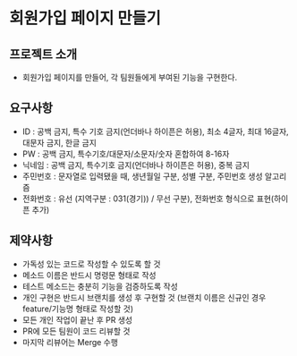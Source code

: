 # 회원가입 페이지 만들기

## 프로젝트 소개
- 회원가입 페이지를 만들어, 각 팀원들에게 부여된 기능을 구현한다.

## 요구사항
- ID : 공백 금지, 특수 기호 금지(언더바나 하이픈은 허용), 최소 4글자, 최대 16글자, 대문자 금지, 한글 금지
- PW : 공백 금지, 특수기호/대문자/소문자/숫자 혼합하여 8-16자
- 닉네임 : 공백 금지, 특수기호 금지(언더바나 하이픈은 허용), 중복 금지
- 주민번호 : 문자열로 입력됐을 때, 생년월일 구분, 성별 구분, 주민번호 생성 알고리즘
- 전화번호 : 유선 (지역구분 : 031(경기)) / 무선 구분), 전화번호 형식으로 표현(하이픈 추가)

## 제약사항
- 가독성 있는 코드로 작성할 수 있도록 할 것
- 메소드 이름은 반드시 명령문 형태로 작성
- 테스트 메소드는 충분히 기능을 검증하도록 작성
- 개인 구현은 반드시 브랜치를 생성 후 구현할 것
  (브랜치 이름은 신규인 경우 feature/기능명 형태로 작성할 것)
- 모든 개인 작업이 끝난 후 PR 생성
- PR에 모든 팀원이 코드 리뷰할 것
- 마지막 리뷰어는 Merge 수행
